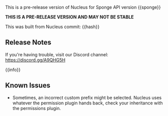 This is a pre-release version of Nucleus for Sponge API version {{sponge}} 

**THIS IS A PRE-RELEASE VERSION AND MAY NOT BE STABLE**

This was built from Nucleus commit: {{hash}}

## Release Notes

If you're having trouble, visit our Discord channel: https://discord.gg/A9QHG5H

{{info}}

## Known Issues

* Sometimes, an incorrect custom prefix might be selected. Nucleus uses whatever the permission plugin hands back, check your inheritance with the permissions plugin.
